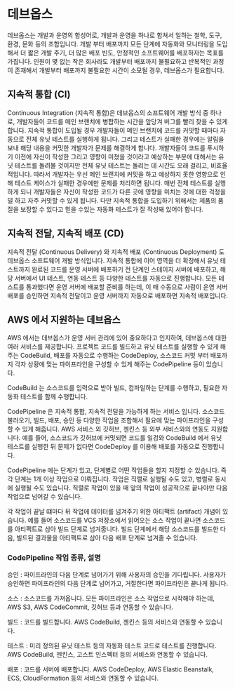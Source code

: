 # 데브옵스

데브옵스는 개발과 운영의 합성어로, 개발과 운영을 하나로 합쳐서 일하는 철학, 도구, 환경, 문화 등의 조합입니다. 
개발 부터 배포까지 모든 단계에 자동화와 모니터링을 도입해서 더 짧은 개발 주기, 더 많은 배포 빈도, 안정적인 소프트웨어를 배포하자는 목표를 가집니다. 
인원이 몇 없는 작은 회사라도 개발부터 배포까지 불필요하고 반복적인 과정이 존재해서 개발부터 배포까지 불필요한 시간이 소모될 경우, 데브옵스가 필요합니다. 

## 지속적 통합 (CI) 
Continuous Integration (지속적 통합)은 데브옵스의 소프트웨어 개발 방식 중 하나로, 개발자들이 코드를 메인 브랜치에 병합하는 시간을 앞당겨 버그를 빨리 찾을 수 있게 합니다.
지속적 통합이 도입될 경우 개발자들이 메인 브랜치에 코드를 커밋할 때마다 자동으로 전체 유닛 테스트를 실행하게 됩니다. 그리고 테스트가 실패한 경우에는 알림을 보내 해당 내용을 커밋한 개발자가 문제를 해결하게 합니다. 개발자들이 코드를 푸시하기 이전에 자신이 작성한 그리고 영향이 미쳤을 것이라고 예상하는 부분에 대해서는 유닛 테스트를 돌려볼 것이지만 전체 유닛 테스트는 돌리는 데 시간도 오래 걸리고, 비효율적입니다. 따라서 개발자는 우선 메인 브랜치에 커밋을 하고 예상하지 못한 영향으로 인해 테스트 케이스가 실패한 경우에만 문제를 처리하면 됩니다. 
매번 전체 테스트를 실행하게 되니 개발자들은 자신이 작성한 코드가 다른 곳에 영향을 미치는 것에 대한 걱정을 덜 하고 자주 커밋할 수 있게 됩니다. 다만 지속적 통합을 도입하기 위해서는 제품의 품질을 보장할 수 있다고 믿을 수있는 자동화 테스트가 잘 작성돼 있어야 합니다.

## 지속적 전달, 지속적 배포 (CD) 
지속적 전달 (Continuous Delivery) 와 지속적 배포 (Continuous Deployment) 도 데브옵스 소프트웨어 개발 방식입니다. 지속적 통합에 이어 영역을 더 확장해서 유닛 테스트까지 완료된 코드를 운영 서버에 배포하기 전 단계인 스테이지 서버에 배포하고, 해당 서버에서 UI 테스트, 연동 테스트 등 다양한 테스트를 자동으로 진행합니다. 모든 테스트를 통과했다면 운영 서버에 배포할 준비를 하는데, 이 때 수동으로 사람이 운영 서버 배포를 승인하면 지속적 전달이고 운영 서버까지 자동으로 배포하면 지속적 배포입니다. 

## AWS 에서 지원하는 데브옵스
AWS 에서는 데브옵스가 운영 서버 관리에 있어 중요하다고 인지하여, 데브옵스에 대한 여러 서비스를 제공합니다. 프로젝트 코드를 빌드하고 유닛 테스트를 실행할 수 있게 해주는 CodeBuild, 배포를 자동으로 수행하는 CodeDeploy, 소스코드 커밋 부터 배포까지 각자 상황에 맞는 파이프라인을 구성할 수 있게 해주는 CodePipeline 등이 있습니다.

CodeBuild 는 소스코드를 입력으로 받아 빌드, 컴파일하는 단계를 수행하고, 필요한 자동화 테스트를 함께 수행합니다.

CodePipeline 은 지속적 통합, 지속적 전달을 가능하게 하는 서비스 입니다. 소스코드 불러오기, 빌드, 배포, 승인 등 다양한 작업을 조합해서 필요에 맞는 파이프라인을 구성할 수 있게 해줍니다. AWS 서비스 외 깃허브, 젠킨스 등 외부 서비스와의 연동도 지원합니다. 예를 들어, 소스코드가 깃허브에 커밋되면 코드를 일겅와 CodeBuild 에서 유닛 테스트를 실행한 뒤 문제가 없다면 CodeDeploy 를 이용해 배포를 자동으로 진행합니다.

CodePipeline 에는 단계가 있고, 단계별로 어떤 작업들을 할지 지정할 수 있습니다. 즉 각 단계는 1개 이상 작업으로 이뤄집니다. 작업은 직렬로 실행될 수도 있고, 병렬로 동시에 실행될 수도 있습니다. 직렬로 작업이 있을 때 앞의 작업이 성공적으로 끝나야만 다음 작업으로 넘어갈 수 있습니다.

각 작업이 끝날 떄마다 뒤 작업에 데이터를 넘겨주기 위한 아티팩트 (artifact) 개념이 있습니다. 예를 들어 소스코드를 VCS 저장소에서 읽어오는 소스 작업이 끝나면 소스코드를 아티팩트로 삼아 빌드 단계로 넘겨줍니다. 빌드 단계에서 해당 소스코드를 빌드한 다음, 빌드된 결과물을 아티팩트로 삼아 다음 배포 단계로 넘겨줄 수 있습니다. 

### CodePipeline 작업 종류, 설명

승인
: 파이프라인의 다음 단계로 넘어가기 위해 사용자의 승인을 기다립니다. 사용자가 승인하면 파이프라인의 다음 단계로 넘어가고, 거절한다면 파이프라인은 끝나게 됩니다.

소스
: 소스코드를 가져옵니다. 모든 파이프라인은 소스 작업으로 시작해야 하는데, AWS S3, AWS CodeCommit, 깃허브 등과 연동할 수 있습니다.

빌드
: 코드를 빌드합니다. AWS CodeBuild, 젠킨스 등의 서비스와 연동할 수 있습니다.

테스트
: 미리 정의된 유닛 테스트 등의 자동화 테스트 코드로 테스트를 진행합니다. AWS CodeBuild, 젠킨스, 고스트 인스펙터 등의 서비스와 연동할 수 있습니다. 

배포
: 코드를 서버에 배포합니다. AWS CodeDeploy, AWS Elastic Beanstalk, ECS, CloudFormation 등의 서비스와 연동할 수 있습니다. 

<!--stackedit_data:
eyJoaXN0b3J5IjpbODM3NTQ1MjAxLC0yMTE3Mzc3Mjc5LC0xND
A5NTk4MDcwLDEyMzA5MDI2MSwtOTQwNTcwMDA2LC0xNjQwNjEx
MDc2LC0yMDg4NzQ2NjEyXX0=
-->